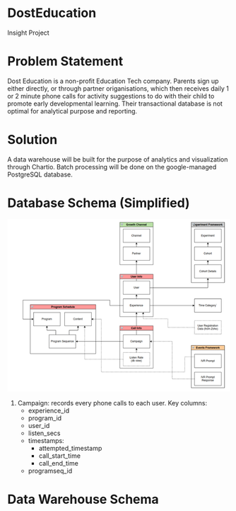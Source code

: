 # DostEducation
Insight Project

# Problem Statement
 Dost Education is a non-profit Education Tech company. Parents sign up either directly, or through partner origanisations, which then receives daily 1 or 2 minute phone calls for activity suggestions to do with their child to promote early developmental learning. Their transactional database is not optimal for analytical purpose and reporting. 

# Solution
A data warehouse will be built for the purpose of analytics and visualization through Chartio. Batch processing will be done on the google-managed PostgreSQL database.

# Database Schema (Simplified)
![Postgresql Tables](/images/DBsimplified.png)

1. Campaign: records every phone calls to each user. Key columns:
	- experience\_id 
	- program\_id
	- user\_id
	- listen\_secs
	- timestamps:
		- attempted\_timestamp
		- call\_start\_time
		- call\_end\_time
	- programseq\_id



# Data Warehouse Schema




